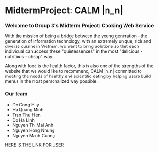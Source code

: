 # MidtermProject: CALM |n_n|
### Welcome to Group 3's Midterm Project: Cooking Web Service

With the mission of being a bridge between the young generation - the generation of information technology, with an extremely unique, rich and diverse cuisine in Vietnam, we want to bring solutions so that each individual can access these "quintessences" in the most "delicious - nutritious - cheap" way. 

Along with food is the health factor, this is also one of the strengths of the website that we would like to recommend, CALM |n_n| committed to meeting the needs of healthy and scientific eating by helping users build menus in the most personalized way possible. 

### Our team

- Do Cong Huy
- Ha Quang Minh
- Tran Thu Hien
- Do Ha Linh
- Nguyen Thi Mai Anh
- Nguyen Hong Nhung
- Nguyen Manh Cuong

[HERE IS THE LINK FOR USER](https://calmkitchen-group3.streamlit.app/)